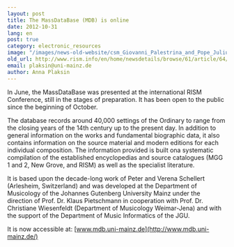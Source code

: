 ```yaml
---
layout: post
title: The MassDataBase (MDB) is online
date: 2012-10-31
lang: en
post: true
category: electronic_resources
image: "/images/news-old-website/csm_Giovanni_Palestrina_and_Pope_Julius_III_b60d437135.jpg"
old_url: http://www.rism.info/en/home/newsdetails/browse/61/article/64/the-massdatabase-mdb-is-online.html
email: plaksin@uni-mainz.de
author: Anna Plaksin
---
```


In June, the MassDataBase was presented at the international RISM Conference, still in the stages of preparation. It has been open to the public since the beginning of October.

The database records around 40,000 settings of the Ordinary to range from the closing years of the 14th century up to the present day. In addition to general information on the works and fundamental biographic data, it also contains information on the source material and modern editions for each individual composition. The information provided is built ona systematic compilation of the established encyclopedias and source catalogues (MGG 1 and 2, New Grove, and RISM) as well as the specialist literature.

It is based upon the decade-long work of Peter and Verena Schellert (Arlesheim, Switzerland) and was developed at the Department of Musicology of the Johannes Gutenberg University Mainz under the direction of Prof. Dr. Klaus Pietschmann in cooperation with Prof. Dr. Christiane Wiesenfeldt (Department of Musicology Weimar-Jena) and with the support of the Department of Music Informatics of the JGU.

It is now accessible at: [www.mdb.uni-mainz.de](http://www.mdb.uni-mainz.de/)